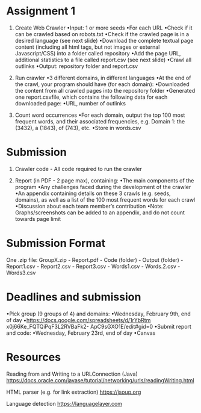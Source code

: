 # Assignment 1

1. Create Web Crawler
  •Input: 1 or more seeds
  •For each URL
  •Check if it can be crawled based on robots.txt
  •Check if the crawled page is in a desired language (see next slide)
  •Download the complete textual page content (including all html tags, but not images or external 
  Javascript/CSS) into a folder called repository
  •Add the page URL, additional statistics to a file called report.csv (see next slide)
  •Crawl all outlinks
  •Output: repository folder and report.csv

2. Run crawler 
  •3 different domains, in different languages
  •At the end of the crawl, your program should have (for each domain):
  •Downloaded the content from all crawled pages into the repository folder
  •Generated one report.csvfile, which contains the following data for each downloaded page: 
  •URL, number of outlinks

3. Count word occurrences 
  •For each domain, output the top 100 most frequent words, and their 
  associated frequencies, e.g. Domain 1: the (3432), a (1843), of (743), etc.
  •Store in words.csv

# Submission
  1. Crawler code - All code required to run the 
  crawler

  2. Report (in PDF - 2 page max), containing:
    •The main components of the program
    •Any challenges faced during the development of the 
    crawler
    •An appendix containing details on these 3 crawls (e.g. 
    seeds, domains), as well as a list of the 100 most 
    frequent words for each crawl
    •Discussion about each team member’s contribution
    •Note: Graphs/screenshots can be added to an appendix, 
    and do not count towards page limit

# Submission Format
  One .zip file: GroupX.zip
    - Report.pdf
    - Code (folder)
    - Output (folder)
    - Report1.csv
    - Report2.csv
    - Report3.csv
    - Words1.csv
    - Words.2.csv
    - Words3.csv
    
# Deadlines and submission
  •Pick group (9 groups of 4) and domains:
  •Wednesday, February 9th, end of day
  •https://docs.google.com/spreadsheets/d/1rYbRtm
  x0j66Ke_FQTQiPqF3L2RVBaFk2-
  ApC9sGXO1E/edit#gid=0
  •Submit report and code:
  •Wednesday, February 23rd, end of day
  •Canvas

# Resources
  Reading from and Writing to a URLConnection (Java)
  https://docs.oracle.com/javase/tutorial/networking/urls/readingWriting.html
  
  HTML parser (e.g. for link extraction)
  https://jsoup.org
  
  Language detection
  https://languagelayer.com
